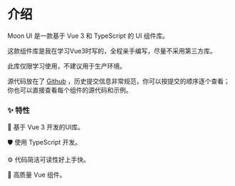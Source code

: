 # 介绍

Moon UI 是一款基于 Vue 3 和 TypeScript 的 UI 组件库。

这款组件库是我在学习Vue3时写的，全程亲手编写，尽量不采用第三方库。

此库仅限学习使用，不建议用于生产环境。

源代码放在了 [Github](https://github.com/Amayw/MoonUI3) ，历史提交信息非常规范，你可以按提交的顺序逐个查看；你也可以直接查看每个组件的源代码和示例。

### ✨ 特性

🌈 基于 Vue 3 开发的UI库。

🛡 使用 TypeScript 开发。

⚙ 代码简洁可读性好上手快。

🎨 高质量 Vue 组件。
